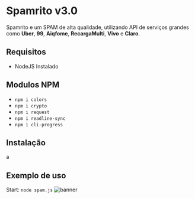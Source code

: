 # Spamrito v3.0
Spamrito e um SPAM de alta qualidade, utilizando API de serviços grandes como **Uber**, **99**, **Aiqfome**, **RecargaMulti**, **Vivo** e **Claro**.

## Requisitos
* NodeJS Instalado

## Modulos NPM
* `npm i colors`
* `npm i crypto`
* `npm i request`
* `npm i readline-sync`
* `npm i cli-progress`

## Instalação
a

## Exemplo de uso
Start: ```node spam.js```
![banner](https://user-images.githubusercontent.com/43851118/97900540-c4956100-1d08-11eb-8c17-581e384b569e.jpg)
